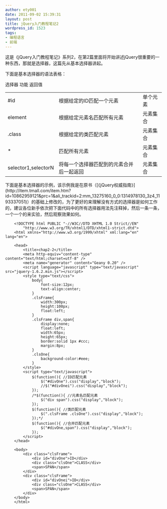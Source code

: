 ```yaml
---
author: ety001
date: 2011-09-02 15:39:31
layout: post
title: jQuery入门教程笔记2
wordpress_id: 1523
tags:
- 编程语言
- 前端
---
```


这是《jQuery入门教程笔记》系列2，在第2篇里面将开始讲述jQuery很重要的一种东西，那就是选择器，这篇先从基本选择器讲起。

下面是基本选择器的语法表格：

<table cellpadding="0" cellspacing="0" >
   <tbody >
      <tr >
         选择器
         功能
         返回值
      </tr>
      <tr >

<td >#id
</td>

<td >根据给定的ID匹配一个元素
</td>

<td >单个元素
</td>
      </tr>
      <tr >

<td >element
</td>

<td >根据给定元素名匹配所有元素
</td>

<td >元素集合
</td>
      </tr>
      <tr >

<td >.class
</td>

<td >根据给定的类匹配元素
</td>

<td >元素集合
</td>
      </tr>
      <tr >

<td >*
</td>

<td >匹配所有元素
</td>

<td >元素集合
</td>
      </tr>
      <tr >

<td >selector1,selectorN
</td>

<td >将每一个选择器匹配到的元素合并后一起返回
</td>

<td >元素集合
</td>
      </tr>
   </tbody>
</table>
<!-- more -->
下面是基本选择器的示例，该示例我是在原书（[《jQuery权威指南》](http://item.tmall.com/item.htm?id=10862959121&prc=1&ali_trackid=2:mm_13275160_0_0:1314978130_3z4_1193337051)）的基础上修改的，为了更好的来理解没有方式的选择器是如何工作的，建议各位新手依次把下面代码中的所有选择器用法先注释掉，然后一条一条，一个一个的来实验，然后观察效果如何。

```
    <!DOCTYPE html PUBLIC "-//W3C//DTD XHTML 1.0 Strict//EN"
    	"http://www.w3.org/TR/xhtml1/DTD/xhtml1-strict.dtd">
    <html xmlns="http://www.w3.org/1999/xhtml" xml:lang="en" lang="en">

    <head>
    	<title>chap2-2</title>
    	<meta http-equiv="content-type" content="text/html;charset=utf-8" />
    	<meta name="generator" content="Geany 0.20" />
    	<script language="javascript" type="text/javascript" src="jquery-1.6.2.min.js"></script>
    	<style type="text/css">
    		body{
    			font-size:12px;
    			text-align:center;			
    		}
    		.clsFrame{
    			width:300px;
    			height:100px;
    			float:left;
    		}
    		.clsFrame div,span{
    			display:none;
    			float:left;
    			width:65px;
    			height:65px;
    			border:solid 1px #ccc;
    			margin:8px;
    		}
    		.clsOne{
    			background-color:#eee;
    		}
    	</style>
    	<script type="text/javascript">
    		$(function(){ //ID匹配元素
    			$("#divOne").css("display","block");
    			//$("#divOnei").css("display","block");
    		});
    		/*$(function(){ //元素名匹配元素
    			$("div span").css("display","block");
    		});
    		$(function(){ //类匹配元素
    			$(".clsFrame .clsOne").css("display","block");
    		});*/
    		$(function(){ //合并匹配元素
    			$("#divOne,span").css("display","block");
    		});
    	</script>
    </head>

    <body>
    	<div class="clsFrame">
    		<div id="divOne">ID</div>
    		<div class="clsOne">CLASS</div>
    		<span>SPAN</span>
    	</div>
    	<div class="clsFrame">
    		<div id="divOnei">ID</div>
    		<div class="clsOne">CLASS</div>
    		<span>SPAN</span>
    	</div>
    </body>
    </html>
```

